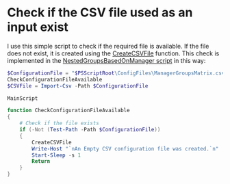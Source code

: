 # Check if the CSV file used as an input exist

I use this simple script to check if the required file is available. If the file does not exist, it is created using the [CreateCSVFile](/Lego/CreateCSVFile.md) function. This check is implemented in the [NestedGroupsBasedOnManager script](/Samples/NestedGroupsBasedOnManager.md) in this way:

```powershell
$ConfigurationFile = "$PSScriptRoot\ConfigFiles\ManagerGroupsMatrix.csv"
CheckConfigurationFileAvailable
$CSVFile = Import-Csv -Path $ConfigurationFile

MainScript
```

```powershell
function CheckConfigurationFileAvailable
{
	# Check if the file exists
    if (-Not (Test-Path -Path $ConfigurationFile)) 
	{
		CreateCSVFile
		Write-Host "`nAn Empty CSV configuration file was created.`n"
		Start-Sleep -s 1
		Return
    }
}
```
<br><br>
